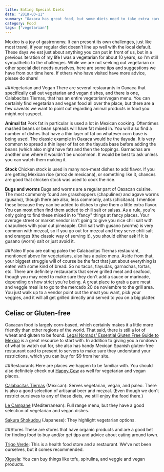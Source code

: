 ```yaml
---
title: Eating Special Diets
date: "2018-03-11"
summary: "Oaxaca has great food, but some diets need to take extra care. We take a look at some options."
category: Food
tags: ["vegetarian"]
---
```


Mexico is a joy of gastronomy. It can present its own challenges, just like most travel, if your regular diet doesn't line up well with the local default. These days we eat just about anything you can put in front of us, but in a previous iteration of my life I was a vegetarian for about 10 years, so I'm still sympathetic to the challenges. While we are not seeking out vegetarian or other special diet needs ourselves, here are some tips and suggestions we have from our time here. If others who have visited have more advice, please do share!

##Vegetarian and Vegan
There are several restaurants in Oaxaca that specifically call out vegetarian and vegan dishes, and there is one, Calabacitas Tiernas, that has an entire vegetarian/vegan menu. You can certainly find vegetarian and vegan food all over the place, but there are a few caveats we want to point out regarding animal products in food you might not suspect.

**Animal fat**
Pork fat in particular is used a lot in Mexican cooking. Oftentimes mashed beans or bean spreads will have fat mixed in. You will also find a number of dishes that have a thin layer of fat on whatever corn base is being used. The classic example in Oaxaca would be the tlayuda. It is very common to spread a thin layer of fat on the tlayuda base before adding the beans (which also might have fat) and then the toppings. Garnachas are another one where it wouldn't be uncommon. It would be best to ask unless you can watch them making it.

**Stock**
Chicken stock is used in many non-meat dishes to add flavor. If you are getting Mexican rice (arroz de mexicana), or something like it, chances are good that chicken stock was used to cook the rice.

**Bugs and worms**
Bugs and worms are a regular part of Oaxacan cuisine. The most commonly found are grasshoppers (chapulines) and agave worms (gusano), though there are also, less commonly, ants (chicitana). I mention these because they can be added to dishes to give them a little extra flavor. You can most often find them added to chili salt or salsas. As a rule, you're only going to find these mixed in to "fancy" things at fancy places. Your average street or market vendor isn't going to give you nice chili salt with chapulines with your cut pineapple. Chili salt with gusano (worms) is very common with mezcal, so if you go out for mezcal and they serve chili salt and oranges (the classic way of serving it), you should either ask if it is gusano (worm) salt or just avoid it.

##Paleo
If you are eating paleo the Calabacitas Tiernas restaurant, mentioned above for vegetarians, also has a paleo menu. Aside from that, your biggest struggle will of course be the fact that just about everything is eaten with some kind of bread. So no tacos, tlayudas, garnachas, tortas, etc. There are definitely restaurants that serve grilled meat and seafood, though you may need to make sure they don't add a sauce or marinade, depending on how strict you're being. A great place to grab a pure meat and veggie meal is to go to the mercado 20 de noviembre to the grill area. You just walk up to a vendor point out the meat you want, pick your veggies, and it will all get grilled directly and served to you on a big platter.

## Celiac or Gluten-free
Oaxacan food is largely corn-based, which certainly makes it a little more friendly than other regions of the world. That said, there is still a lot of wheat and gluten to be found. [Legal Nomads' Essential Gluten Free Guide to Mexico](https://www.legalnomads.com/gluten-free/mexico/) is a great resource to start with. In addition to giving you a rundown of what to watch out for, she also has handy Mexican Spanish gluten-free restaurant card to present to servers to make sure they understand your restrictions, which you can buy for $9 from her site. 

##Restaurants
Here are places we happen to be familiar with. You should also definitely check out [Happy Cow](https://www.happycow.net) as well for vegetarian and vegan places.

[Calabacitas Tiernas](https://www.facebook.com/calabacitastiernasoaxaca/) (Mexican): Serves vegetarian, vegan, and paleo. There is also a good selection of artisanal beer and mezcal. (Even though we don't restrict oursleves to any of these diets, we still enjoy the food there.)

[Le Campane](https://www.facebook.com/lecampaneoaxsaca/) (Mediterranean): Full range menu, but they have a good selection of vegetarian and vegan dishes.

[Sakura Shokudou](http://sakurashokudou.negocio.site/) (Japanese): They highlight vegetarian options.

##Stores
These are stores that have organic products and are a good bet for finding food to buy and/or get tips and advice about eating around town.

[Trigo Verde](http://trigoverde.com/): This is a health food store and a restaurant. We've not been ourselves, but it comes recommended.

[Xiguela](https://www.facebook.com/Xiguelatienda/): You can buy things like tofu, spirulina, and veggie and vegan products.
